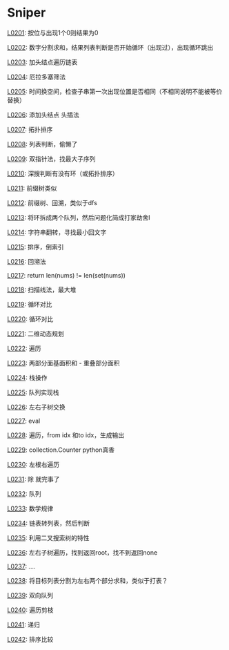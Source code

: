 # Sniper

[L0201](https://leetcode-cn.com/problems/bitwise-and-of-numbers-range/): 按位与出现1个0则结果为0

[L0202](https://leetcode-cn.com/problems/happy-number/): 数字分割求和，结果列表判断是否开始循环（出现过），出现循环跳出

[L0203](https://leetcode-cn.com/problems/remove-linked-list-elements/): 加头结点遍历链表

[L0204](https://leetcode-cn.com/problems/count-primes/): 厄拉多塞筛法

[L0205](https://leetcode-cn.com/problems/isomorphic-strings/): 时间换空间，检查子串第一次出现位置是否相同（不相同说明不能被等价替换）

[L0206](https://leetcode-cn.com/problems/reverse-linked-list/): 添加头结点  头插法

[L0207](https://leetcode-cn.com/problems/course-schedule/): 拓扑排序

[L0208](https://leetcode-cn.com/problems/implement-trie-prefix-tree/): 列表判断，偷懒了

[L0209](https://leetcode-cn.com/problems/minimum-size-subarray-sum/): 双指针法，找最大子序列

[L0210](https://leetcode-cn.com/problems/course-schedule-ii/): 深搜判断有没有环（或拓扑排序）

[L0211](https://leetcode-cn.com/problems/add-and-search-word-data-structure-design/): 前缀树类似

[L0212](https://leetcode-cn.com/problems/word-search-ii/): 前缀树、回溯，类似于dfs

[L0213](https://leetcode-cn.com/problems/house-robber-ii/): 将环拆成两个队列，然后问题化简成打家劫舍I

[L0214](https://leetcode-cn.com/problems/shortest-palindrome/): 字符串翻转，寻找最小回文字

[L0215](https://leetcode-cn.com/problems/kth-largest-element-in-an-array/): 排序，倒索引

[L0216](https://leetcode-cn.com/problems/combination-sum-iii/): 回溯法

[L0217](https://leetcode-cn.com/problems/contains-duplicate/): return len(nums) != len(set(nums))

[L0218](https://leetcode-cn.com/problems/the-skyline-problem/): 扫描线法，最大堆

[L0219](https://leetcode-cn.com/problems/contains-duplicate-ii/): 循环对比

[L0220](https://leetcode-cn.com/problems/contains-duplicate-iii/): 循环对比

[L0221](https://leetcode-cn.com/problems/maximal-square/): 二维动态规划

[L0222](https://leetcode-cn.com/problems/count-complete-tree-nodes/): 遍历

[L0223](https://leetcode-cn.com/problems/rectangle-area/): 两部分面基面积和 - 重叠部分面积

[L0224](https://leetcode-cn.com/problems/basic-calculator/): 栈操作

[L0225](https://leetcode-cn.com/problems/implement-stack-using-queues/): 队列实现栈

[L0226](https://leetcode-cn.com/problems/invert-binary-tree/): 左右子树交换

[L0227](https://leetcode-cn.com/problems/basic-calculator-ii/): eval

[L0228](https://leetcode-cn.com/problems/summary-ranges/): 遍历，from idx 和to idx，生成输出

[L0229](https://leetcode-cn.com/problems/majority-element-ii/): collection.Counter  python真香

[L0230](https://leetcode-cn.com/problems/kth-smallest-element-in-a-bst/): 左根右遍历

[L0231](https://leetcode-cn.com/problems/power-of-two/): 除  就完事了

[L0232](https://leetcode-cn.com/problems/implement-queue-using-stacks/): 队列

[L0233](https://leetcode-cn.com/problems/number-of-digit-one/): 数学规律

[L0234](https://leetcode-cn.com/problems/palindrome-linked-list/): 链表转列表，然后判断

[L0235](https://leetcode-cn.com/problems/lowest-common-ancestor-of-a-binary-search-tree/): 利用二叉搜索树的特性

[L0236](https://leetcode-cn.com/problems/lowest-common-ancestor-of-a-binary-tree/): 左右子树遍历，找到返回root，找不到返回none

[L0237](https://leetcode-cn.com/problems/delete-node-in-a-linked-list/): ....

[L0238](https://leetcode-cn.com/problems/product-of-array-except-self/): 将目标列表分割为左右两个部分求和，类似于打表？

[L0239](https://leetcode-cn.com/problems/sliding-window-maximum/): 双向队列

[L0240](https://leetcode-cn.com/problems/search-a-2d-matrix-ii/): 遍历剪枝

[L0241](https://leetcode-cn.com/problems/different-ways-to-add-parentheses/): 递归

[L0242](https://leetcode-cn.com/problems/valid-anagram/): 排序比较